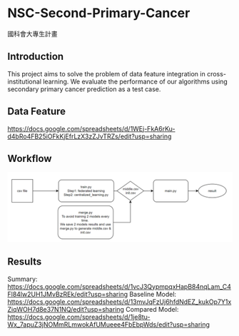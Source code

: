 # NSC-Second-Primary-Cancer
國科會大專生計畫

## Introduction
This project aims to solve the problem of data feature integration in cross-institutional learning. We evaluate the performance of our algorithms using secondary primary cancer prediction as a test case.

## Data Feature
https://docs.google.com/spreadsheets/d/1WEj-FkA6rKu-d4bRo4FB25iOFkKjEfrLzX3zZJvTRZs/edit?usp=sharing


## Workflow
![alt text](image.png)

## Results
Summary: https://docs.google.com/spreadsheets/d/1vcJ3QypmpqxHapB84nqLam_C4Fl84lw2UH1JMvBzREk/edit?usp=sharing
Baseline Model: https://docs.google.com/spreadsheets/d/13mvJqFzUj6hfdNdEZ_kukOp7Y1xZiqWOH7d8e37N1NQ/edit?usp=sharing
Compared Model: https://docs.google.com/spreadsheets/d/1je8tu-Wx_7apuZ3jNOMmRLmwokAfUMueee4FbEbpWds/edit?usp=sharing